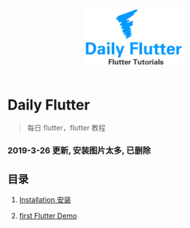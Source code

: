 <p align="center">
  <br>
  <img width="200" src="./daily_flutter.png" alt="Daily Flutter">
  <br>
  <br>
</p>

# Daily Flutter

> 每日 flutter，flutter 教程

### 2019-3-26 更新, 安装图片太多, 已删除

## 目录

1. [Installation 安装](https://github.com/stephentian/daily-flutter/tree/master/01-Installation)

2. [first Flutter Demo]()
